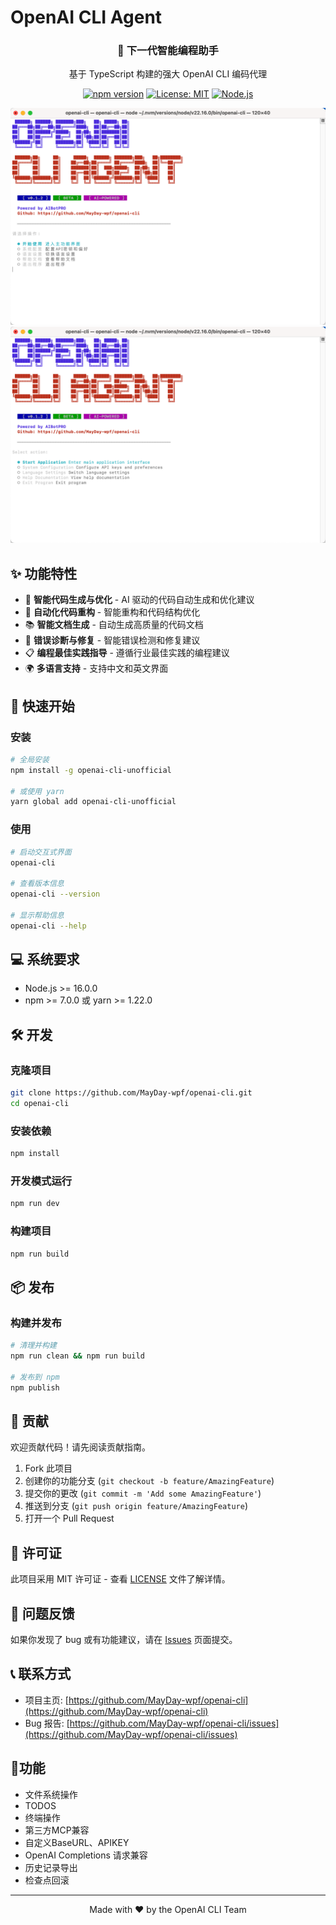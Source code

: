 # OpenAI CLI Agent

<div align="center">
  <h3>🤖 下一代智能编程助手</h3>
  <p>基于 TypeScript 构建的强大 OpenAI CLI 编码代理</p>
  
  [![npm version](https://badge.fury.io/js/openai-cli-unofficial.svg)](https://badge.fury.io/js/openai-cli-unofficial)
  [![License: MIT](https://img.shields.io/badge/License-MIT-yellow.svg)](https://opensource.org/licenses/MIT)
  [![Node.js](https://img.shields.io/badge/Node.js-16%2B-green.svg)](https://nodejs.org/)
</div>

<div>
  <img src = "zh.png" />
  <img src = "en.png" />
</div>

## ✨ 功能特性

- 🧠 **智能代码生成与优化** - AI 驱动的代码自动生成和优化建议
- 🔧 **自动化代码重构** - 智能重构和代码结构优化
- 📚 **智能文档生成** - 自动生成高质量的代码文档
- 🐛 **错误诊断与修复** - 智能错误检测和修复建议
- 📋 **编程最佳实践指导** - 遵循行业最佳实践的编程建议
- 🌍 **多语言支持** - 支持中文和英文界面

## 🚀 快速开始

### 安装

```bash
# 全局安装
npm install -g openai-cli-unofficial

# 或使用 yarn
yarn global add openai-cli-unofficial
```

### 使用

```bash
# 启动交互式界面
openai-cli

# 查看版本信息
openai-cli --version

# 显示帮助信息
openai-cli --help
```

## 💻 系统要求

- Node.js >= 16.0.0
- npm >= 7.0.0 或 yarn >= 1.22.0

## 🛠️ 开发

### 克隆项目

```bash
git clone https://github.com/MayDay-wpf/openai-cli.git
cd openai-cli
```

### 安装依赖

```bash
npm install
```

### 开发模式运行

```bash
npm run dev
```

### 构建项目

```bash
npm run build
```

## 📦 发布

### 构建并发布

```bash
# 清理并构建
npm run clean && npm run build

# 发布到 npm
npm publish
```

## 🤝 贡献

欢迎贡献代码！请先阅读贡献指南。

1. Fork 此项目
2. 创建你的功能分支 (`git checkout -b feature/AmazingFeature`)
3. 提交你的更改 (`git commit -m 'Add some AmazingFeature'`)
4. 推送到分支 (`git push origin feature/AmazingFeature`)
5. 打开一个 Pull Request

## 📄 许可证

此项目采用 MIT 许可证 - 查看 [LICENSE](LICENSE) 文件了解详情。

## 🐛 问题反馈

如果你发现了 bug 或有功能建议，请在 [Issues](https://github.com/MayDay-wpf/openai-cli/issues) 页面提交。

## 📞 联系方式

- 项目主页: [https://github.com/MayDay-wpf/openai-cli](https://github.com/MayDay-wpf/openai-cli)
- Bug 报告: [https://github.com/MayDay-wpf/openai-cli/issues](https://github.com/MayDay-wpf/openai-cli/issues)


## 🔆功能

- 文件系统操作
- TODOS
- 终端操作
- 第三方MCP兼容
- 自定义BaseURL、APIKEY
- OpenAI Completions 请求兼容
- 历史记录导出
- 检查点回滚
---

<div align="center">
  Made with ❤️ by the OpenAI CLI Team
</div>
